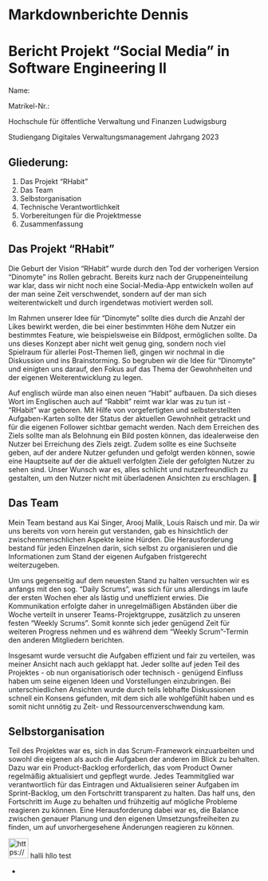 # Markdownberichte Dennis

# Bericht Projekt “Social Media” in Software Engineering II

Name:

Matrikel-Nr.: 

Hochschule für öffentliche Verwaltung und Finanzen Ludwigsburg

Studiengang Digitales Verwaltungsmanagement Jahrgang 2023

## Gliederung:

1. Das Projekt “RHabit”
2. Das Team
3. Selbstorganisation
4. Technische Verantwortlichkeit
5. Vorbereitungen für die Projektmesse
6. Zusammenfassung

## Das Projekt “RHabit”

Die Geburt der Vision “RHabit” wurde durch den Tod der vorherigen Version “Dinomyte” ins Rollen gebracht. Bereits kurz nach der Gruppeneinteilung war klar, dass wir nicht noch eine Social-Media-App entwickeln wollen auf der man seine Zeit verschwendet, sondern auf der man sich weiterentwickelt und durch irgendetwas motiviert werden soll. 

Im Rahmen unserer Idee für “Dinomyte” sollte dies durch die Anzahl der Likes bewirkt werden, die bei einer bestimmten Höhe dem Nutzer ein bestimmtes Feature, wie beispielsweise ein Bildpost, ermöglichen sollte. Da uns dieses Konzept aber nicht weit genug ging, sondern noch viel Spielraum für allerlei Post-Themen ließ, gingen wir nochmal in die Diskussion und ins Brainstorming. So begruben wir die Idee für “Dinomyte” und einigten uns darauf, den Fokus auf das Thema der Gewohnheiten und der eigenen Weiterentwicklung zu legen. 

Auf englisch würde man also einen neuen “Habit” aufbauen. Da sich dieses Wort im Englischen auch auf “Rabbit” reimt war klar was zu tun ist - “RHabit” war geboren. Mit Hilfe von vorgefertigten und selbsterstellten Aufgaben-Karten sollte der Status der aktuellen Gewohnheit getrackt und für die eigenen Follower sichtbar gemacht werden. Nach dem Erreichen des Ziels sollte man als Belohnung ein Bild posten können, das idealerweise den Nutzer bei Erreichung des Ziels zeigt. Zudem sollte es eine Suchseite geben, auf der andere Nutzer gefunden und gefolgt werden können, sowie eine Hauptseite auf der die aktuell verfolgten Ziele der gefolgten Nutzer zu sehen sind. Unser Wunsch war es, alles schlicht und nutzerfreundlich zu gestalten, um den Nutzer nicht mit überladenen Ansichten zu erschlagen. 🥳

## Das Team

Mein Team bestand aus Kai Singer, Arooj Malik, Louis Raisch und mir. Da wir uns bereits von vorn herein gut verstanden, gab es hinsichtlich der zwischenmenschlichen Aspekte keine Hürden. Die Herausforderung bestand für jeden Einzelnen darin, sich selbst zu organisieren und die Informationen zum Stand der eigenen Aufgaben fristgerecht weiterzugeben. 

Um uns gegenseitig auf dem neuesten Stand zu halten versuchten wir es anfangs mit den sog. “Daily Scrums”, was sich für uns allerdings im laufe der ersten Wochen eher als lästig und uneffizient erwies. Die Kommunikation erfolgte daher in unregelmäßigen Abständen über die Woche verteilt in unserer Teams-Projektgruppe, zusätzlich zu unseren festen “Weekly Scrums”. Somit konnte sich jeder genügend Zeit für weiteren Progress nehmen und es während dem “Weekly Scrum”-Termin den anderen Mitgliedern berichten. 

Insgesamt wurde versucht die Aufgaben effizient und fair zu verteilen, was meiner Ansicht nach auch geklappt hat. Jeder sollte auf jeden Teil des Projektes - ob nun organisatiorisch oder technisch - genügend Einfluss haben um seine eigenen Ideen und Vorstellungen einzubringen. Bei unterschiedlichen Ansichten wurde durch teils lebhafte Diskussionen schnell ein Konsens gefunden, mit dem sich alle wohlgefühlt haben und es somit nicht unnötig zu Zeit- und Ressourcenverschwendung kam.

## Selbstorganisation

Teil des Projektes war es, sich in das Scrum-Framework einzuarbeiten und sowohl die eigenen als auch die Aufgaben der anderen im Blick zu behalten. Dazu war ein Product-Backlog erforderlich, das vom Product Owner regelmäßig aktualisiert und gepflegt wurde. Jedes Teammitglied war verantwortlich für das Eintragen und Aktualisieren seiner Aufgaben im Sprint-Backlog, um den Fortschritt transparent zu halten. Das half uns, den Fortschritt im Auge zu behalten und frühzeitig auf mögliche Probleme reagieren zu können. Eine Herausforderung dabei war es, die Balance zwischen genauer Planung und den eigenen Umsetzungsfreiheiten zu finden, um auf unvorhergesehene Änderungen reagieren zu können.

<aside>
<img src="https://www.notion.so/icons/arrow-right-basic_orange.svg" alt="https://www.notion.so/icons/arrow-right-basic_orange.svg" width="40px" /> halli hllo test

</aside>

-